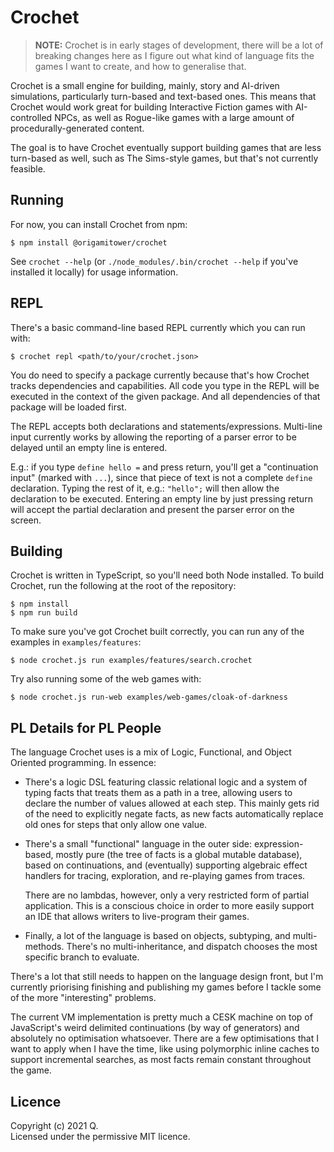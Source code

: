 # Crochet

> **NOTE:** Crochet is in early stages of development, there will be a lot
> of breaking changes here as I figure out what kind of language fits the
> games I want to create, and how to generalise that.

Crochet is a small engine for building, mainly, story and AI-driven simulations,
particularly turn-based and text-based ones. This means that Crochet would work
great for building Interactive Fiction games with AI-controlled NPCs, as well as
Rogue-like games with a large amount of procedurally-generated content.

The goal is to have Crochet eventually support building games that are less
turn-based as well, such as The Sims-style games, but that's not currently
feasible.

## Running

For now, you can install Crochet from npm:

```shell
$ npm install @origamitower/crochet
```

See `crochet --help` (or `./node_modules/.bin/crochet --help` if you've installed it locally)
for usage information.

## REPL

There's a basic command-line based REPL currently which you can run with:

```shell
$ crochet repl <path/to/your/crochet.json>
```

You do need to specify a package currently because that's how Crochet tracks
dependencies and capabilities. All code you type in the REPL will be executed
in the context of the given package. And all dependencies of that package
will be loaded first.

The REPL accepts both declarations and statements/expressions. Multi-line
input currently works by allowing the reporting of a parser error to be
delayed until an empty line is entered.

E.g.: if you type `define hello =` and press return, you'll get a "continuation
input" (marked with `...`), since that piece of text is not a complete `define`
declaration. Typing the rest of it, e.g.: `"hello";` will then allow the
declaration to be executed. Entering an empty line by just pressing return
will accept the partial declaration and present the parser error on the screen.

## Building

Crochet is written in TypeScript, so you'll need both Node installed. To build
Crochet, run the following at the root of the repository:

```shell
$ npm install
$ npm run build
```

To make sure you've got Crochet built correctly, you can run any of the
examples in `examples/features`:

```shell
$ node crochet.js run examples/features/search.crochet
```

Try also running some of the web games with:

```
$ node crochet.js run-web examples/web-games/cloak-of-darkness
```

## PL Details for PL People

The language Crochet uses is a mix of Logic, Functional, and Object Oriented
programming. In essence:

- There's a logic DSL featuring classic relational logic and a system of
  typing facts that treats them as a path in a tree, allowing users to
  declare the number of values allowed at each step. This mainly gets rid
  of the need to explicitly negate facts, as new facts automatically replace
  old ones for steps that only allow one value.

- There's a small "functional" language in the outer side: expression-based,
  mostly pure (the tree of facts is a global mutable database), based on
  continuations, and (eventually) supporting algebraic effect handlers for
  tracing, exploration, and re-playing games from traces.

  There are no lambdas, however, only a very restricted form of partial
  application. This is a conscious choice in order to more easily support
  an IDE that allows writers to live-program their games.

- Finally, a lot of the language is based on objects, subtyping, and
  multi-methods. There's no multi-inheritance, and dispatch chooses the
  most specific branch to evaluate.

There's a lot that still needs to happen on the language design front, but
I'm currently priorising finishing and publishing my games before I tackle
some of the more "interesting" problems.

The current VM implementation is pretty much a CESK machine on top of
JavaScript's weird delimited continuations (by way of generators) and
absolutely no optimisation whatsoever. There are a few optimisations that
I want to apply when I have the time, like using polymorphic inline caches
to support incremental searches, as most facts remain constant throughout
the game.

## Licence

Copyright (c) 2021 Q.  
Licensed under the permissive MIT licence.
